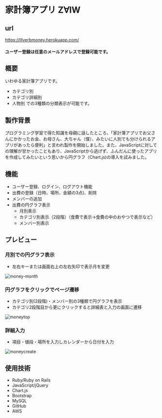 # 家計簿アプリ Z∀IW

## url
https://lllverbmoney.herokuapp.com/
#### ユーザー登録は任意のメールアドレスで登録可能です。

## 概要
いわゆる家計簿アプリです。
* カテゴリ別
* カテゴリ詳細別
* 人物別
での3種類の分類表示が可能です。

## 製作背景
プログラミング学習で得た知識を母親に話したところ、「家計簿アプリでお父さんにかかったお金、お母さん、大ちゃん（僕）、みたいに人別でも分けられるアプリがあったら便利」と言われ製作を開始しました。また、JavaScriptに対しての理解が甘かったこともあり、JavaScriptから逃げず、ふんだんに使ったアプリを作成してみたいという思いから円グラフ（Chart.js)の導入を試みました。

## 機能
* ユーザー登録、ログイン、ログアウト機能
* 出費の登録（日時、場所、金額の3点)、削除
* メンバーの追加
* 出費の円グラフ表示
  * 月別表示
  * カテゴリ別表示（2段階）（食費で表示→食費の中のおやつで表示など）
  * メンバー別表示

## プレビュー
### 月別での円グラフ表示
* 左右キーまたは画面右上の左右矢印で表示月を変更

![money-month](https://user-images.githubusercontent.com/54735495/68991192-6117e680-089f-11ea-98d6-333d04b36aca.gif)

### 円グラフをクリックでページ遷移
* カテゴリ別(2段階)・メンバー別の3種類で円グラフを表示
* カテゴリ2段階目から更にクリックすると詳細表と入力の画面に遷移

![moneytop](https://user-images.githubusercontent.com/54735495/68936779-90b2ea00-07de-11ea-86c5-2326759d0115.gif)

### 詳細入力
* 項目・値段・場所を入力しカレンダーから日付を入力

![moneycreate](https://user-images.githubusercontent.com/54735495/68937087-2189c580-07df-11ea-90e5-1828e406c438.gif)

## 使用技術
* Ruby/Ruby on Rails
* JavaScript/jQuery
* Chart.js
* Bootstrap
* MySQL
* GitHub
* AWS
